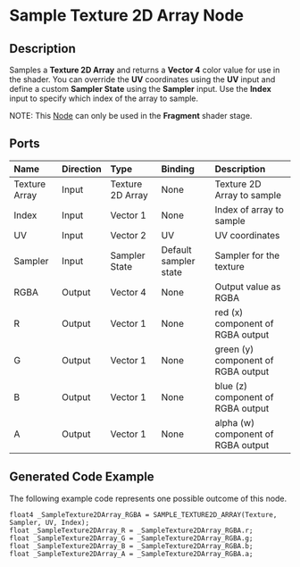 # Sample Texture 2D Array Node

## Description

Samples a **Texture 2D Array** and returns a **Vector 4** color value for use in the shader. You can override the **UV** coordinates using the **UV** input and define a custom **Sampler State** using the **Sampler** input. Use the **Index** input to specify which index of the array to sample.

NOTE: This [Node](Node.md) can only be used in the **Fragment** shader stage.

## Ports

| Name        | Direction           | Type  | Binding | Description |
|:------------ |:-------------|:-----|:---|:---|
| Texture Array |	Input |	Texture 2D Array  | None | Texture 2D Array to sample |
| Index   | Input |	Vector 1    | None	| Index of array to sample |
| UV      | Input |	Vector 2    | 	UV	| UV coordinates |
| Sampler | Input |	Sampler State | Default sampler state | Sampler for the texture |
| RGBA	| Output	| Vector 4	| None	| Output value as RGBA |
| R	    | Output	| Vector 1	| None	| red (x) component of RGBA output |
| G	    | Output	| Vector 1	| None	| green (y) component of RGBA output |
| B	    | Output	| Vector 1	| None	| blue (z) component of RGBA output |
| A     |	Output	| Vector 1	| None | alpha (w) component of RGBA output |

## Generated Code Example

The following example code represents one possible outcome of this node.

```
float4 _SampleTexture2DArray_RGBA = SAMPLE_TEXTURE2D_ARRAY(Texture, Sampler, UV, Index);
float _SampleTexture2DArray_R = _SampleTexture2DArray_RGBA.r;
float _SampleTexture2DArray_G = _SampleTexture2DArray_RGBA.g;
float _SampleTexture2DArray_B = _SampleTexture2DArray_RGBA.b;
float _SampleTexture2DArray_A = _SampleTexture2DArray_RGBA.a;
```